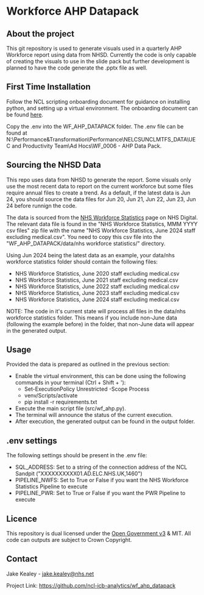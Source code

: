 # Workforce AHP Datapack

<!-- About the project -->
## About the project

This git repository is used to generate visuals used in a quarterly AHP Workforce report using data from NHSD.
Currently the code is only capable of creating the visuals to use in the slide pack but further development is planned to have the code generate the .pptx file as well.

## First Time Installation

Follow the NCL scripting onboarding document for guidance on installing python, and setting up a virtual environment.
The onboarding document can be found [here]([https://nhs-my.sharepoint.com/:w:/r/personal/emily_baldwin20_nhs_net/Documents/Documents/Infrastructure/Skills%20Development/Onboarding%20resources/Scripting_Onboarding.docx?d=w7ff7aa3bbbea4dab90a85f1dd5e468ee&csf=1&web=1&e=BPdIKw]).

Copy the .env into the WF_AHP_DATAPACK folder. The .env file can be found at N:\Performance&Transformation\Performance\NELCSUNCLMTFS\_DATA\UEC and Productivity Team\Ad Hocs\WF_0006 - AHP Data Pack.

## Sourcing the NHSD Data
This repo uses data from NHSD to generate the report. Some visuals only use the most recent data to report on the current workforce but some files require annual files to create a trend. As a default, if the latest data is Jun 24, you should source the data files for Jun 20, Jun 21, Jun 22, Jun 23, Jun 24 before runnign the code.

The data is sourced from the [NHS Workforce Statistics]([https://digital.nhs.uk/data-and-information/publications/statistical/nhs-workforce-statistics]) page on NHS Digital. The relevant data file is found in the "NHS Workforce Statistics, MMM YYYY csv files" zip file with the name "NHS Workforce Statistics, June 2024 staff excluding medical.csv". You need to copy this csv file into the "WF_AHP_DATAPACK/data/nhs workforce statistics/" directory.

Using Jun 2024 being the latest data as an example, your data/nhs workforce statistics folder should contain the following files:

* NHS Workforce Statistics, June 2020 staff excluding medical.csv
* NHS Workforce Statistics, June 2021 staff excluding medical.csv
* NHS Workforce Statistics, June 2022 staff excluding medical.csv
* NHS Workforce Statistics, June 2023 staff excluding medical.csv
* NHS Workforce Statistics, June 2024 staff excluding medical.csv

NOTE: The code in it's current state will process all files in the data/nhs workforce statistics folder. This means if you include non-June data (following the example before) in the folder, that non-June data will appear in the generated output.

## Usage
Provided the data is prepared as outlined in the previous section:

* Enable the virtual environment, this can be done using the following commands in your terminal (Ctrl + Shift + '):
    * Set-ExecutionPolicy Unrestricted -Scope Process
    * venv/Scripts/activate
    * pip install -r requirements.txt
* Execute the main script file (src/wf_ahp.py).
* The terminal will announce the status of the current execution.
* After execution, the generated output can be found in the output folder.

## .env settings
The following settings should be present in the .env file:

* SQL_ADDRESS: Set to a string of the connection address of the NCL Sandpit ("XXXXXXXXXX01.AD.ELC.NHS.UK,1460")
* PIPELINE_NWFS: Set to True or False if you want the NHS Workforce Statistics Pipeline to execute
* PIPELINE_PWR: Set to True or False if you want the PWR Pipeline to execute

## Licence
This repository is dual licensed under the [Open Government v3]([https://www.nationalarchives.gov.uk/doc/open-government-licence/version/3/) & MIT. All code can outputs are subject to Crown Copyright.

## Contact
Jake Kealey - jake.kealey@nhs.net

Project Link: https://github.com/ncl-icb-analytics/wf_ahp_datapack